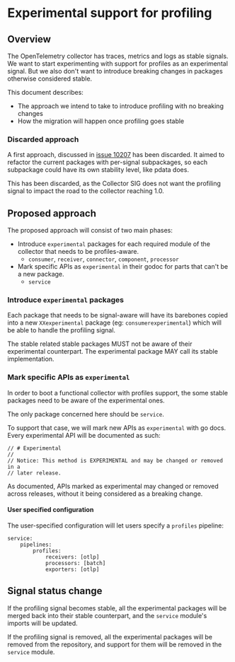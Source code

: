 # Experimental support for profiling

## Overview

The OpenTelemetry collector has traces, metrics and logs as stable signals. We
want to start experimenting with support for profiles as an experimental
signal. But we also don't want to introduce breaking changes in packages
otherwise considered stable.

This document describes:

* The approach we intend to take to introduce profiling with no breaking changes
* How the migration will happen once profiling goes stable

### Discarded approach

A first approach, discussed in [issue
10207](https://github.com/open-telemetry/opentelemetry-collector/issues/10207)
has been discarded.
It aimed to refactor the current packages with per-signal subpackages, so each
subpackage could have its own stability level, like pdata does.

This has been discarded, as the Collector SIG does not want the profiling
signal to impact the road to the collector reaching 1.0.

## Proposed approach

The proposed approach will consist of two main phases:

* Introduce `experimental` packages for each required module of the collector that needs to be profiles-aware.
	* `consumer`, `receiver`, `connector`, `component`, `processor`
* Mark specific APIs as `experimental` in their godoc for parts that can't be a new package.
	* `service`

### Introduce `experimental` packages

Each package that needs to be signal-aware will have its barebones copied into
a new `XXexperimental` package (eg: `consumerexperimental`) which will be able
to handle the profiling signal.

The stable related stable packages MUST not be aware of their experimental
counterpart.
The experimental package MAY call its stable implementation.

### Mark specific APIs as `experimental`

In order to boot a functional collector with profiles support, the some stable
packages need to be aware of the experimental ones.

The only package concerned here should be `service`.

To support that case, we will mark new APIs as `experimental` with go docs.
Every experimental API will be documented as such:

```golang
// # Experimental
//
// Notice: This method is EXPERIMENTAL and may be changed or removed in a
// later release.
```

As documented, APIs marked as experimental may changed or removed across
releases, without it being considered as a breaking change.

#### User specified configuration

The user-specified configuration will let users specify a `profiles` pipeline:

```
service:
	pipelines:
		profiles:
			receivers: [otlp]
			processors: [batch]
			exporters: [otlp]
```

## Signal status change

If the profiling signal becomes stable, all the experimental packages will be
merged back into their stable counterpart, and the `service` module's imports
will be updated.

If the profiling signal is removed, all the experimental packages will be
removed from the repository, and support for them will be removed in the
`service` module.

